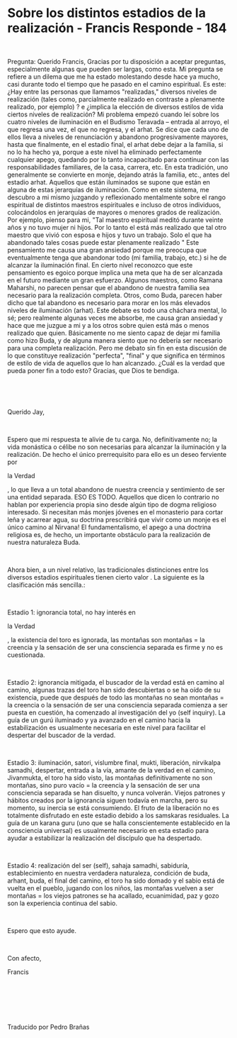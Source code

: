 # Sobre los distintos estadios de la realización - Francis Responde - 184



&nbsp;





Pregunta: Querido Francis, Gracias por tu disposici&oacute;n a aceptar preguntas, especialmente algunas que pueden ser largas, como esta. Mi pregunta se refiere a un dilema que me ha estado molestando desde hace ya mucho, casi durante todo el tiempo que he pasado en el camino espiritual. Es este: &iquest;Hay entre las personas que llamamos &quot;realizadas,&quot; diversos niveles de realizaci&oacute;n (tales como, parcialmente realizado en contraste a plenamente realizado, por ejemplo) ? e &iquest;implica la elecci&oacute;n de diversos estilos de vida ciertos niveles de realizaci&oacute;n? Mi problema empez&oacute; cuando le&iacute; sobre los cuatro niveles de iluminaci&oacute;n en el Budismo Teravada &ndash; entrada al arroyo, el que regresa una vez, el que no regresa, y el arhat. Se dice que cada uno de ellos lleva a niveles de renunciaci&oacute;n y abandono progresivamente mayores, hasta que finalmente, en el estadio final, el arhat debe dejar a la familia, si no lo ha hecho ya, porque a este nivel ha eliminado perfectamente cualquier apego, quedando por lo tanto incapacitado para continuar con las responsabilidades familiares, de la casa, carrera, etc. En esta tradici&oacute;n, uno generalmente se convierte en monje, dejando atr&aacute;s la familia, etc., antes del estadio arhat. Aquellos que est&aacute;n iluminados se supone que est&aacute;n en alguna de estas jerarqu&iacute;as de iluminaci&oacute;n. Como en este sistema, me descubro a mi mismo juzgando y reflexionado mentalmente sobre el rango espiritual de distintos maestros espirituales e incluso de otros individuos, coloc&aacute;ndolos en jerarqu&iacute;as de mayores o menores grados de realizaci&oacute;n. Por ejemplo, pienso para mi, &quot;Tal maestro espiritual medit&oacute; durante veinte a&ntilde;os y no tuvo mujer ni hijos. Por lo tanto el est&aacute; m&aacute;s realizado que tal otro maestro que vivi&oacute; con esposa e hijos y tuvo un trabajo. Solo el que ha abandonado tales cosas puede estar plenamente realizado &quot; Este pensamiento me causa una gran ansiedad porque me preocupa que eventualmente tenga que abandonar todo (mi familia, trabajo, etc.) si he de alcanzar la iluminaci&oacute;n final. En cierto nivel reconozco que este pensamiento es egoico porque implica una meta que ha de ser alcanzada en el futuro mediante un gran esfuerzo. Algunos maestros, como Ramana Maharshi, no parecen pensar que el abandono de nuestra familia sea necesario para la realizaci&oacute;n completa. Otros, como Buda, parecen haber dicho que tal abandono es necesario para morar en los m&aacute;s elevados niveles de iluminaci&oacute;n (arhat). Este debate es todo una ch&aacute;chara mental, lo s&eacute;; pero realmente algunas veces me absorbe, me causa gran ansiedad y hace que me juzgue a mi y a los otros sobre quien est&aacute; m&aacute;s o menos realizado que quien. B&aacute;sicamente no me siento capaz de dejar mi familia como hizo Buda, y de alguna manera siento que no deber&iacute;a ser necesario para una completa realizaci&oacute;n. Pero me debato sin fin en esta discusi&oacute;n de lo que constituye realizaci&oacute;n &quot;perfecta&quot;, &quot;final&quot; y que significa en t&eacute;rminos de estilo de vida de aquellos que lo han alcanzado. &iquest;Cu&aacute;l es la verdad que pueda poner fin a todo esto? Gracias, que Dios te bendiga.













&nbsp;




















&nbsp;













Querido Jay,


















&nbsp;













Espero que mi respuesta te alivie de tu carga. No, definitivamente no; la vida mon&aacute;stica o c&eacute;libe no son necesarias para alcanzar la iluminaci&oacute;n y la realizaci&oacute;n. De hecho el &uacute;nico prerrequisito para ello es un deseo ferviente por 











la Verdad




, lo que lleva a un total abandono de nuestra creencia y sentimiento de ser una entidad separada. ESO ES TODO. Aquellos que dicen lo contrario no hablan por experiencia propia sino desde alg&uacute;n tipo de dogma religioso interesado. Si necesitan m&aacute;s monjes j&oacute;venes en el monasterio para cortar le&ntilde;a y acarrear agua, su doctrina prescribir&aacute; que vivir como un monje es el &uacute;nico camino al Nirvana! El fundamentalismo, el apego a una doctrina religiosa es, de hecho, un importante obst&aacute;culo para la realizaci&oacute;n de nuestra naturaleza Buda.











&nbsp;













Ahora bien, a un nivel relativo, las tradicionales distinciones entre los diversos estadios espirituales tienen cierto valor . La siguiente es la clasificaci&oacute;n m&aacute;s sencilla.:


















&nbsp;













Estadio 1: ignorancia total, no hay inter&eacute;s en 





la Verdad




, la existencia del toro es ignorada, las monta&ntilde;as son monta&ntilde;as = la creencia y la sensaci&oacute;n de ser una consciencia separada es firme y no es cuestionada.















&nbsp;













Estadio 2: ignorancia mitigada, el buscador de la verdad est&aacute; en camino al camino, algunas trazas del toro han sido descubiertas o se ha o&iacute;do de su existencia, puede que despu&eacute;s de todo las monta&ntilde;as no sean monta&ntilde;as = la creencia o la sensaci&oacute;n de ser una consciencia separada comienza a ser puesta en cuesti&oacute;n, ha comenzado al investigaci&oacute;n del yo (self inquiry). La gu&iacute;a de un gur&uacute; iluminado y ya avanzado en el camino hacia la estabilizaci&oacute;n es usualmente necesaria en este nivel para facilitar el despertar del buscador de la verdad. 


















&nbsp;













Estadio 3: iluminaci&oacute;n, satori, vislumbre final, mukti, liberaci&oacute;n, nirvikalpa samadhi, despertar, entrada a la v&iacute;a, amante de la verdad en el camino, Jivanmukta, el toro ha sido visto, las monta&ntilde;as definitivamente no son monta&ntilde;as, sino puro vac&iacute;o = la creencia y la sensaci&oacute;n de ser una consciencia separada se han disuelto, y nunca volver&aacute;n. Viejos patrones y h&aacute;bitos creados por la ignorancia siguen todav&iacute;a en marcha, pero su momento, su inercia se est&aacute; consumiendo. El fruto de la liberaci&oacute;n no es totalmente disfrutado en este estadio debido a los samskaras residuales. La gu&iacute;a de un karana guru (uno que se halla conscientemente establecido en la consciencia universal) es usualmente necesario en esta estadio para ayudar a estabilizar la realizaci&oacute;n del disc&iacute;pulo que ha despertado.


















&nbsp;













Estadio 4: realizaci&oacute;n del ser (self), sahaja samadhi, sabidur&iacute;a, establecimiento en nuestra verdadera naturaleza, condici&oacute;n de buda, arhant, buda, el final del camino, el toro ha sido domado y el sabio est&aacute; de vuelta en el pueblo, jugando con los ni&ntilde;os, las monta&ntilde;as vuelven a ser monta&ntilde;as = los viejos patrones se ha acallado, ecuanimidad, paz y gozo son la experiencia continua del sabio.


















&nbsp;













Espero que esto ayude.


















&nbsp;













Con afecto,
















Francis













&nbsp;




















&nbsp;




















&nbsp;













Traducido por Pedro Bra&ntilde;as

















